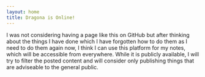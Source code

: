 ```yaml
---
layout: home
title: Dragona is Online!
---
```


I was not considering having a page like this on GitHub but after thinking about the things I have done which I have forgotten how to do them as I need to do them again now,
I think I can use this platform for my notes, which will be accessible from everywhere. While it is publicly available,
I will try to filter the posted content and will consider only publishing things that are adviseable to the general public.